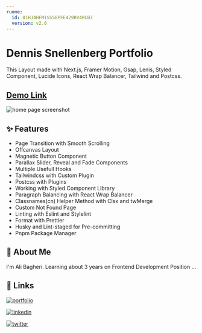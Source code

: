 ```yaml
---
runme:
  id: 01HJ4HFM1SS58PFE429RV4RCB7
  version: v2.0
---
```


# Dennis Snellenberg Portfolio

This Layout made with Next.js, Framer Motion, Gsap, Lenis, Styled Component, Lucide Icons, React Wrap Balancer, Tailwind and Postcss.

## [Demo Link](https://dennis-snellenberg-portfolio.vercel.app/)

<img
  src="./public/screen-record.gif"
  loading="lazy"
  alt="home page screenshot"
/>

## ✨ Features

- Page Transition with Smooth Scrolling
- Offcanvas Layout
- Magnetic Button Component
- Parallax Slider, Reveal and Fade Components
- Multiple Usefull Hooks
- Tailwindcss with Custom Plugin
- Postcss with Plugins
- Working with Styled Component Library
- Paragraph Balancing with React Wrap Balancer
- Classnames(cn) Helper Method with Clsx and twMerge
- Custom Not Found Page
- Linting with Eslint and Stylelint
- Format with Prettier
- Husky and Lint-staged for Pre-committing
- Pnpm Package Manager

## 🚀 About Me

I'm Ali Bagheri. Learning about 3 years on Frontend Development Position ...

## 🔗 Links

[![portfolio](https://img.shields.io/badge/Github-000?style=for-the-badge&logo=github&logoColor=white)](https://github.com/AliBagheri2079)

[![linkedin](https://img.shields.io/badge/linkedin-0A66C2?style=for-the-badge&logo=linkedin&logoColor=white)](https://www.linkedin.com/in/alibagheri2079/)

[![twitter](https://img.shields.io/badge/twitter-1DA1F2?style=for-the-badge&logo=twitter&logoColor=white)](https://twitter.com/AliBagheri2079)

